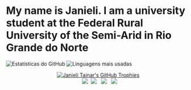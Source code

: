 
# My name is Janieli. I am a university student at the Federal Rural University of the Semi-Arid in Rio Grande do Norte


![Estatísticas do GitHub](https://github-readme-stats.vercel.app/api?username=JanieliSilva&show_icons=true&title_color=800080&icon_color=800080&text_color=800080&bg_color=FFFFFF) 
![Linguagens mais usadas](https://github-readme-stats.vercel.app/api/top-langs/?username=JanieliSilva&hide_border=true&layout=compact&langs_count=10&title_color=800080&text_color=800080&bg_color=FFFFFF)

<div align="center">
  <a href="https://github.com/ryo-ma/github-profile-trophy">
    <img src="https://github-profile-trophy.vercel.app/?username=JanieliSilva&theme=dark&rank_colors=800080&title_color=800080&no-bg=true&margin-w=4&margin-h=4&row=1&column=3&animation=true" alt="Janieli Tainar's GitHub Trophies" />
  </a>
</div>

<div align="center">
  <a href="https://instagram.com/thaynar_silver" target="_blank"><img src="https://img.shields.io/badge/-Instagram-%23E4405F?style=for-the-badge&logo=instagram&logoColor=white" target="_blank"></a>
 <a href="https://discord.gg/tainazinha3751" target="_blank"><img src="https://img.shields.io/badge/Discord-7289DA?style=for-the-badge&logo=discord&logoColor=white" target="_blank"></a>
  <a href = "mailto:tainasilver824@gmail.com"><img src="https://img.shields.io/badge/-Gmail-%23333?style=for-the-badge&logo=gmail&logoColor=white" target="_blank"></a>
  <a href="https://www.linkedin.com/in/janieli-tainar-806789271" target="_blank"><img src="https://img.shields.io/badge/-LinkedIn-%230077B5?style=for-the-badge&logo=linkedin&logoColor=white" target="_blank"></a>
</div>




